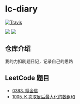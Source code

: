 # lc-diary

[![Travis](https://img.shields.io/badge/Language-Python-red.svg)]()

[![](https://img.shields.io/badge/LeetCode-力扣-blueviolet)](https://leetcode-cn.com/u/qwer2077/)
[![](https://img.shields.io/badge/bilibili-哔哩哔哩-ff69b4)](https://space.bilibili.com/40161148)

## 仓库介绍
我的力扣刷题日记，记录自己的思路

## LeetCode 题目
- [0383. 赎金信](./problems/383-Ransom-Note/README.md)
- [1005\. K 次取反后最大化的数组和](./problems/1005-Maximize-Sum-Of-Array-After-K-Negations/README.md)
